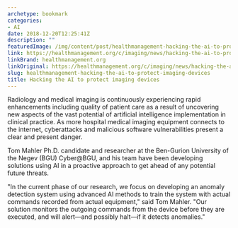 ```yaml
---
archetype: bookmark
categories:
- AI
date: 2018-12-20T12:25:41Z
description: ""
featuredImage: /img/content/post/healthmanagement-hacking-the-ai-to-protect-imaging-devices.JPG
link: https://healthmanagement.org/c/imaging/news/hacking-the-ai-to-protect-imaging-devices
linkBrand: healthmanagement.org
linkOriginal: https://healthmanagement.org/c/imaging/news/hacking-the-ai-to-protect-imaging-devices
slug: healthmanagement-hacking-the-ai-to-protect-imaging-devices
title: Hacking the AI to protect imaging devices
---
```

Radiology and medical imaging is continuously experiencing rapid enhancements including quality of patient care as a result of uncovering new aspects of the vast potential of artificial intelligence implementation in clinical practice. As more hospital medical imaging equipment connects to the internet, cyberattacks and malicious software vulnerabilities present a clear and present danger.

Tom Mahler Ph.D. candidate and researcher at the Ben-Gurion University of the Negev (BGU) Cyber@BGU, and his team have been developing solutions using AI in a proactive approach to get ahead of any potential future threats. 

"In the current phase of our research, we focus on developing an anomaly detection system using advanced AI methods to train the system with actual commands recorded from actual equipment," said Tom Mahler. "Our solution monitors the outgoing commands from the device before they are executed, and will alert—and possibly halt—if it detects anomalies."

